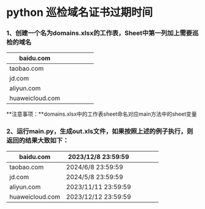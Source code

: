 # python 巡检域名证书过期时间

### 1、创建一个名为domains.xlsx的工作表，Sheet中第一列加上需要巡检的域名

| baidu.com       |      |      |      |      |      |
| --------------- | ---- | ---- | ---- | ---- | ---- |
| taobao.com      |      |      |      |      |      |
| jd.com          |      |      |      |      |      |
| aliyun.com      |      |      |      |      |      |
| huaweicloud.com |      |      |      |      |      |

**注意事项：**domains.xlsx中的工作表sheet命名对应main方法中的sheet变量

### 2、运行main.py，生成out.xls文件，如果按照上述的例子执行，则返回的结果大致如下：

| baidu.com       | 2023/12/8 23:59:59  |      |      |      |      |
| --------------- | ------------------- | ---- | ---- | ---- | ---- |
| taobao.com      | 2024/6/8 23:59:59   |      |      |      |      |
| jd.com          | 2024/5/8 23:59:59   |      |      |      |      |
| aliyun.com      | 2023/11/11 23:59:59 |      |      |      |      |
| huaweicloud.com | 2023/12/12 23:59:59 |      |      |      |      |